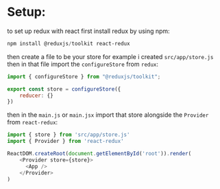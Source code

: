 # Setup:

to set up redux with react first install redux by using npm:

```powershell
npm install @reduxjs/toolkit react-redux
```

then create a file to be your store for example i created `src/app/store.js` then in that file import the `configureStore` from `redux`:

```javascript
import { configureStore } from "@reduxjs/toolkit";

export const store = configureStore({
    reducer: {}
})
```

then in the `main.js` or `main.jsx` import that store alongside the `Provider` from `react-redux`:

```javascript
import { store } from 'src/app/store.js'
import { Provider } from 'react-redux'

ReactDOM.createRoot(document.getElementById('root')).render(
    <Provider store={store}>
      <App />
    </Provider>
)
```
